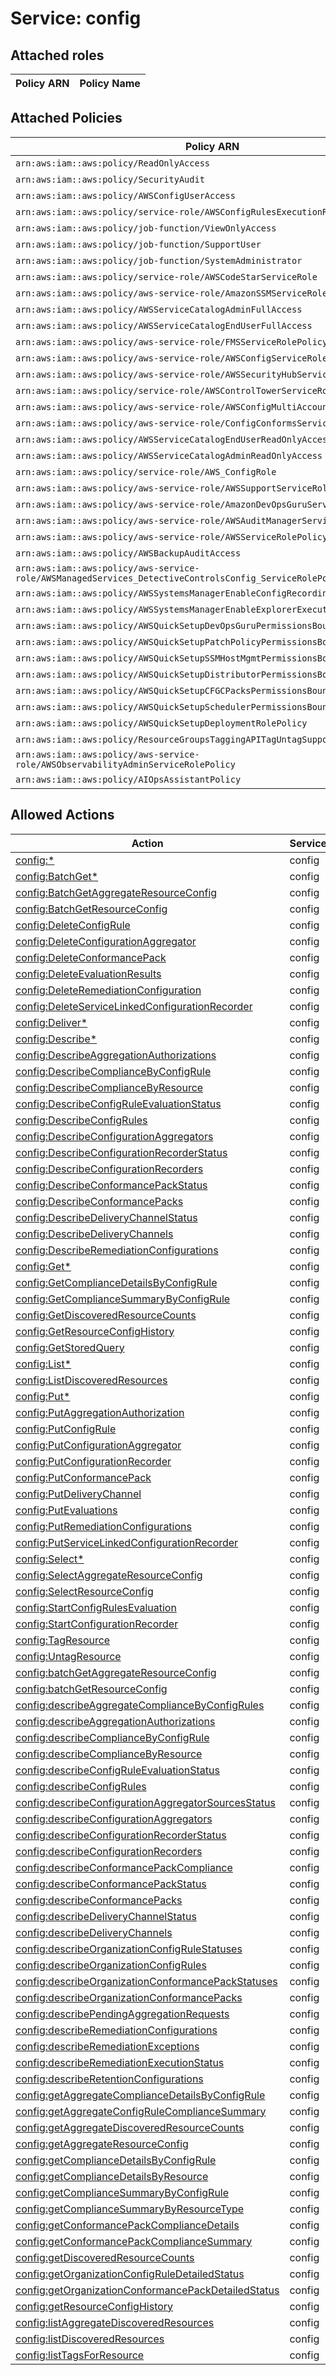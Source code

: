 # Service: config

## Attached roles

| Policy ARN | Policy Name |
|------------|-------------|
## Attached Policies

| Policy ARN | Policy Name |
|------------|-------------|
| `arn:aws:iam::aws:policy/ReadOnlyAccess` | [ReadOnlyAccess](../policies.md#readonlyaccess) |
| `arn:aws:iam::aws:policy/SecurityAudit` | [SecurityAudit](../policies.md#securityaudit) |
| `arn:aws:iam::aws:policy/AWSConfigUserAccess` | [AWSConfigUserAccess](../policies.md#awsconfiguseraccess) |
| `arn:aws:iam::aws:policy/service-role/AWSConfigRulesExecutionRole` | [AWSConfigRulesExecutionRole](../policies.md#awsconfigrulesexecutionrole) |
| `arn:aws:iam::aws:policy/job-function/ViewOnlyAccess` | [ViewOnlyAccess](../policies.md#viewonlyaccess) |
| `arn:aws:iam::aws:policy/job-function/SupportUser` | [SupportUser](../policies.md#supportuser) |
| `arn:aws:iam::aws:policy/job-function/SystemAdministrator` | [SystemAdministrator](../policies.md#systemadministrator) |
| `arn:aws:iam::aws:policy/service-role/AWSCodeStarServiceRole` | [AWSCodeStarServiceRole](../policies.md#awscodestarservicerole) |
| `arn:aws:iam::aws:policy/aws-service-role/AmazonSSMServiceRolePolicy` | [AmazonSSMServiceRolePolicy](../policies.md#amazonssmservicerolepolicy) |
| `arn:aws:iam::aws:policy/AWSServiceCatalogAdminFullAccess` | [AWSServiceCatalogAdminFullAccess](../policies.md#awsservicecatalogadminfullaccess) |
| `arn:aws:iam::aws:policy/AWSServiceCatalogEndUserFullAccess` | [AWSServiceCatalogEndUserFullAccess](../policies.md#awsservicecatalogenduserfullaccess) |
| `arn:aws:iam::aws:policy/aws-service-role/FMSServiceRolePolicy` | [FMSServiceRolePolicy](../policies.md#fmsservicerolepolicy) |
| `arn:aws:iam::aws:policy/aws-service-role/AWSConfigServiceRolePolicy` | [AWSConfigServiceRolePolicy](../policies.md#awsconfigservicerolepolicy) |
| `arn:aws:iam::aws:policy/aws-service-role/AWSSecurityHubServiceRolePolicy` | [AWSSecurityHubServiceRolePolicy](../policies.md#awssecurityhubservicerolepolicy) |
| `arn:aws:iam::aws:policy/service-role/AWSControlTowerServiceRolePolicy` | [AWSControlTowerServiceRolePolicy](../policies.md#awscontroltowerservicerolepolicy) |
| `arn:aws:iam::aws:policy/aws-service-role/AWSConfigMultiAccountSetupPolicy` | [AWSConfigMultiAccountSetupPolicy](../policies.md#awsconfigmultiaccountsetuppolicy) |
| `arn:aws:iam::aws:policy/aws-service-role/ConfigConformsServiceRolePolicy` | [ConfigConformsServiceRolePolicy](../policies.md#configconformsservicerolepolicy) |
| `arn:aws:iam::aws:policy/AWSServiceCatalogEndUserReadOnlyAccess` | [AWSServiceCatalogEndUserReadOnlyAccess](../policies.md#awsservicecatalogenduserreadonlyaccess) |
| `arn:aws:iam::aws:policy/AWSServiceCatalogAdminReadOnlyAccess` | [AWSServiceCatalogAdminReadOnlyAccess](../policies.md#awsservicecatalogadminreadonlyaccess) |
| `arn:aws:iam::aws:policy/service-role/AWS_ConfigRole` | [AWS_ConfigRole](../policies.md#aws_configrole) |
| `arn:aws:iam::aws:policy/aws-service-role/AWSSupportServiceRolePolicy` | [AWSSupportServiceRolePolicy](../policies.md#awssupportservicerolepolicy) |
| `arn:aws:iam::aws:policy/aws-service-role/AmazonDevOpsGuruServiceRolePolicy` | [AmazonDevOpsGuruServiceRolePolicy](../policies.md#amazondevopsguruservicerolepolicy) |
| `arn:aws:iam::aws:policy/aws-service-role/AWSAuditManagerServiceRolePolicy` | [AWSAuditManagerServiceRolePolicy](../policies.md#awsauditmanagerservicerolepolicy) |
| `arn:aws:iam::aws:policy/aws-service-role/AWSServiceRolePolicyForBackupReports` | [AWSServiceRolePolicyForBackupReports](../policies.md#awsservicerolepolicyforbackupreports) |
| `arn:aws:iam::aws:policy/AWSBackupAuditAccess` | [AWSBackupAuditAccess](../policies.md#awsbackupauditaccess) |
| `arn:aws:iam::aws:policy/aws-service-role/AWSManagedServices_DetectiveControlsConfig_ServiceRolePolicy` | [AWSManagedServices_DetectiveControlsConfig_ServiceRolePolicy](../policies.md#awsmanagedservices_detectivecontrolsconfig_servicerolepolicy) |
| `arn:aws:iam::aws:policy/AWSSystemsManagerEnableConfigRecordingExecutionPolicy` | [AWSSystemsManagerEnableConfigRecordingExecutionPolicy](../policies.md#awssystemsmanagerenableconfigrecordingexecutionpolicy) |
| `arn:aws:iam::aws:policy/AWSSystemsManagerEnableExplorerExecutionPolicy` | [AWSSystemsManagerEnableExplorerExecutionPolicy](../policies.md#awssystemsmanagerenableexplorerexecutionpolicy) |
| `arn:aws:iam::aws:policy/AWSQuickSetupDevOpsGuruPermissionsBoundary` | [AWSQuickSetupDevOpsGuruPermissionsBoundary](../policies.md#awsquicksetupdevopsgurupermissionsboundary) |
| `arn:aws:iam::aws:policy/AWSQuickSetupPatchPolicyPermissionsBoundary` | [AWSQuickSetupPatchPolicyPermissionsBoundary](../policies.md#awsquicksetuppatchpolicypermissionsboundary) |
| `arn:aws:iam::aws:policy/AWSQuickSetupSSMHostMgmtPermissionsBoundary` | [AWSQuickSetupSSMHostMgmtPermissionsBoundary](../policies.md#awsquicksetupssmhostmgmtpermissionsboundary) |
| `arn:aws:iam::aws:policy/AWSQuickSetupDistributorPermissionsBoundary` | [AWSQuickSetupDistributorPermissionsBoundary](../policies.md#awsquicksetupdistributorpermissionsboundary) |
| `arn:aws:iam::aws:policy/AWSQuickSetupCFGCPacksPermissionsBoundary` | [AWSQuickSetupCFGCPacksPermissionsBoundary](../policies.md#awsquicksetupcfgcpackspermissionsboundary) |
| `arn:aws:iam::aws:policy/AWSQuickSetupSchedulerPermissionsBoundary` | [AWSQuickSetupSchedulerPermissionsBoundary](../policies.md#awsquicksetupschedulerpermissionsboundary) |
| `arn:aws:iam::aws:policy/AWSQuickSetupDeploymentRolePolicy` | [AWSQuickSetupDeploymentRolePolicy](../policies.md#awsquicksetupdeploymentrolepolicy) |
| `arn:aws:iam::aws:policy/ResourceGroupsTaggingAPITagUntagSupportedResources` | [ResourceGroupsTaggingAPITagUntagSupportedResources](../policies.md#resourcegroupstaggingapitaguntagsupportedresources) |
| `arn:aws:iam::aws:policy/aws-service-role/AWSObservabilityAdminServiceRolePolicy` | [AWSObservabilityAdminServiceRolePolicy](../policies.md#awsobservabilityadminservicerolepolicy) |
| `arn:aws:iam::aws:policy/AIOpsAssistantPolicy` | [AIOpsAssistantPolicy](../policies.md#aiopsassistantpolicy) |

## Allowed Actions

| Action | Service |
|--------|---------|
| [config:*](../actions.md#config:all) | config |
| [config:BatchGet*](../actions.md#config:batchgetall) | config |
| [config:BatchGetAggregateResourceConfig](../actions.md#config:batchgetaggregateresourceconfig) | config |
| [config:BatchGetResourceConfig](../actions.md#config:batchgetresourceconfig) | config |
| [config:DeleteConfigRule](../actions.md#config:deleteconfigrule) | config |
| [config:DeleteConfigurationAggregator](../actions.md#config:deleteconfigurationaggregator) | config |
| [config:DeleteConformancePack](../actions.md#config:deleteconformancepack) | config |
| [config:DeleteEvaluationResults](../actions.md#config:deleteevaluationresults) | config |
| [config:DeleteRemediationConfiguration](../actions.md#config:deleteremediationconfiguration) | config |
| [config:DeleteServiceLinkedConfigurationRecorder](../actions.md#config:deleteservicelinkedconfigurationrecorder) | config |
| [config:Deliver*](../actions.md#config:deliverall) | config |
| [config:Describe*](../actions.md#config:describeall) | config |
| [config:DescribeAggregationAuthorizations](../actions.md#config:describeaggregationauthorizations) | config |
| [config:DescribeComplianceByConfigRule](../actions.md#config:describecompliancebyconfigrule) | config |
| [config:DescribeComplianceByResource](../actions.md#config:describecompliancebyresource) | config |
| [config:DescribeConfigRuleEvaluationStatus](../actions.md#config:describeconfigruleevaluationstatus) | config |
| [config:DescribeConfigRules](../actions.md#config:describeconfigrules) | config |
| [config:DescribeConfigurationAggregators](../actions.md#config:describeconfigurationaggregators) | config |
| [config:DescribeConfigurationRecorderStatus](../actions.md#config:describeconfigurationrecorderstatus) | config |
| [config:DescribeConfigurationRecorders](../actions.md#config:describeconfigurationrecorders) | config |
| [config:DescribeConformancePackStatus](../actions.md#config:describeconformancepackstatus) | config |
| [config:DescribeConformancePacks](../actions.md#config:describeconformancepacks) | config |
| [config:DescribeDeliveryChannelStatus](../actions.md#config:describedeliverychannelstatus) | config |
| [config:DescribeDeliveryChannels](../actions.md#config:describedeliverychannels) | config |
| [config:DescribeRemediationConfigurations](../actions.md#config:describeremediationconfigurations) | config |
| [config:Get*](../actions.md#config:getall) | config |
| [config:GetComplianceDetailsByConfigRule](../actions.md#config:getcompliancedetailsbyconfigrule) | config |
| [config:GetComplianceSummaryByConfigRule](../actions.md#config:getcompliancesummarybyconfigrule) | config |
| [config:GetDiscoveredResourceCounts](../actions.md#config:getdiscoveredresourcecounts) | config |
| [config:GetResourceConfigHistory](../actions.md#config:getresourceconfighistory) | config |
| [config:GetStoredQuery](../actions.md#config:getstoredquery) | config |
| [config:List*](../actions.md#config:listall) | config |
| [config:ListDiscoveredResources](../actions.md#config:listdiscoveredresources) | config |
| [config:Put*](../actions.md#config:putall) | config |
| [config:PutAggregationAuthorization](../actions.md#config:putaggregationauthorization) | config |
| [config:PutConfigRule](../actions.md#config:putconfigrule) | config |
| [config:PutConfigurationAggregator](../actions.md#config:putconfigurationaggregator) | config |
| [config:PutConfigurationRecorder](../actions.md#config:putconfigurationrecorder) | config |
| [config:PutConformancePack](../actions.md#config:putconformancepack) | config |
| [config:PutDeliveryChannel](../actions.md#config:putdeliverychannel) | config |
| [config:PutEvaluations](../actions.md#config:putevaluations) | config |
| [config:PutRemediationConfigurations](../actions.md#config:putremediationconfigurations) | config |
| [config:PutServiceLinkedConfigurationRecorder](../actions.md#config:putservicelinkedconfigurationrecorder) | config |
| [config:Select*](../actions.md#config:selectall) | config |
| [config:SelectAggregateResourceConfig](../actions.md#config:selectaggregateresourceconfig) | config |
| [config:SelectResourceConfig](../actions.md#config:selectresourceconfig) | config |
| [config:StartConfigRulesEvaluation](../actions.md#config:startconfigrulesevaluation) | config |
| [config:StartConfigurationRecorder](../actions.md#config:startconfigurationrecorder) | config |
| [config:TagResource](../actions.md#config:tagresource) | config |
| [config:UntagResource](../actions.md#config:untagresource) | config |
| [config:batchGetAggregateResourceConfig](../actions.md#config:batchgetaggregateresourceconfig) | config |
| [config:batchGetResourceConfig](../actions.md#config:batchgetresourceconfig) | config |
| [config:describeAggregateComplianceByConfigRules](../actions.md#config:describeaggregatecompliancebyconfigrules) | config |
| [config:describeAggregationAuthorizations](../actions.md#config:describeaggregationauthorizations) | config |
| [config:describeComplianceByConfigRule](../actions.md#config:describecompliancebyconfigrule) | config |
| [config:describeComplianceByResource](../actions.md#config:describecompliancebyresource) | config |
| [config:describeConfigRuleEvaluationStatus](../actions.md#config:describeconfigruleevaluationstatus) | config |
| [config:describeConfigRules](../actions.md#config:describeconfigrules) | config |
| [config:describeConfigurationAggregatorSourcesStatus](../actions.md#config:describeconfigurationaggregatorsourcesstatus) | config |
| [config:describeConfigurationAggregators](../actions.md#config:describeconfigurationaggregators) | config |
| [config:describeConfigurationRecorderStatus](../actions.md#config:describeconfigurationrecorderstatus) | config |
| [config:describeConfigurationRecorders](../actions.md#config:describeconfigurationrecorders) | config |
| [config:describeConformancePackCompliance](../actions.md#config:describeconformancepackcompliance) | config |
| [config:describeConformancePackStatus](../actions.md#config:describeconformancepackstatus) | config |
| [config:describeConformancePacks](../actions.md#config:describeconformancepacks) | config |
| [config:describeDeliveryChannelStatus](../actions.md#config:describedeliverychannelstatus) | config |
| [config:describeDeliveryChannels](../actions.md#config:describedeliverychannels) | config |
| [config:describeOrganizationConfigRuleStatuses](../actions.md#config:describeorganizationconfigrulestatuses) | config |
| [config:describeOrganizationConfigRules](../actions.md#config:describeorganizationconfigrules) | config |
| [config:describeOrganizationConformancePackStatuses](../actions.md#config:describeorganizationconformancepackstatuses) | config |
| [config:describeOrganizationConformancePacks](../actions.md#config:describeorganizationconformancepacks) | config |
| [config:describePendingAggregationRequests](../actions.md#config:describependingaggregationrequests) | config |
| [config:describeRemediationConfigurations](../actions.md#config:describeremediationconfigurations) | config |
| [config:describeRemediationExceptions](../actions.md#config:describeremediationexceptions) | config |
| [config:describeRemediationExecutionStatus](../actions.md#config:describeremediationexecutionstatus) | config |
| [config:describeRetentionConfigurations](../actions.md#config:describeretentionconfigurations) | config |
| [config:getAggregateComplianceDetailsByConfigRule](../actions.md#config:getaggregatecompliancedetailsbyconfigrule) | config |
| [config:getAggregateConfigRuleComplianceSummary](../actions.md#config:getaggregateconfigrulecompliancesummary) | config |
| [config:getAggregateDiscoveredResourceCounts](../actions.md#config:getaggregatediscoveredresourcecounts) | config |
| [config:getAggregateResourceConfig](../actions.md#config:getaggregateresourceconfig) | config |
| [config:getComplianceDetailsByConfigRule](../actions.md#config:getcompliancedetailsbyconfigrule) | config |
| [config:getComplianceDetailsByResource](../actions.md#config:getcompliancedetailsbyresource) | config |
| [config:getComplianceSummaryByConfigRule](../actions.md#config:getcompliancesummarybyconfigrule) | config |
| [config:getComplianceSummaryByResourceType](../actions.md#config:getcompliancesummarybyresourcetype) | config |
| [config:getConformancePackComplianceDetails](../actions.md#config:getconformancepackcompliancedetails) | config |
| [config:getConformancePackComplianceSummary](../actions.md#config:getconformancepackcompliancesummary) | config |
| [config:getDiscoveredResourceCounts](../actions.md#config:getdiscoveredresourcecounts) | config |
| [config:getOrganizationConfigRuleDetailedStatus](../actions.md#config:getorganizationconfigruledetailedstatus) | config |
| [config:getOrganizationConformancePackDetailedStatus](../actions.md#config:getorganizationconformancepackdetailedstatus) | config |
| [config:getResourceConfigHistory](../actions.md#config:getresourceconfighistory) | config |
| [config:listAggregateDiscoveredResources](../actions.md#config:listaggregatediscoveredresources) | config |
| [config:listDiscoveredResources](../actions.md#config:listdiscoveredresources) | config |
| [config:listTagsForResource](../actions.md#config:listtagsforresource) | config |